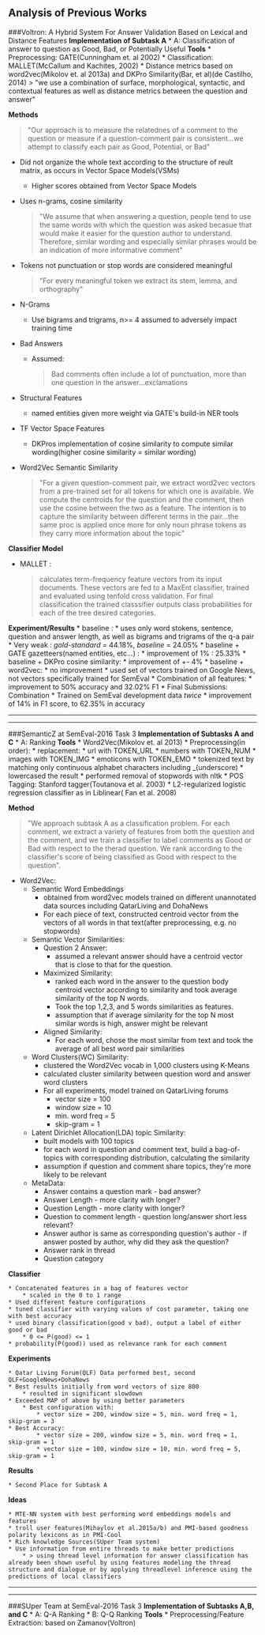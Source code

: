 ## Analysis of Previous Works

###Voltron: A Hybrid System For Answer Validation Based on Lexical and Distance Features
**Implementation of Subtask A**
	* A: Classification of answer to question as Good, Bad, or Potentially Useful
**Tools**
	* Preprocessing: GATE(Cunningham et. al 2002)
	* Classification: MALLET(McCallum and Kachites, 2002)
	* Distance metrics based on word2vec(Mikolov et. al 2013a) and DKPro Similarity(Bar, et al)(de Castilho, 2014)
		> "we use a combination of surface, morphological, syntactic, and contextual features as well as distance metrics between the question and answer"

**Methods**
> "Our approach is to measure the relatednes of a comment to the question or measure if a question-comment pair is consistent...we attempt to classify each pair as Good, Potential, or Bad"

* Did not organize the whole text according to the structure of reult matrix, as occurs in Vector Space Models(VSMs)
	* Higher scores obtained from Vector Space Models
* Uses n-grams, cosine similarity
	> "We assume that when answering a question, people tend to use the same words with which the question was asked becasue that would make it easier for the question author to understand. Therefore, similar wording and especially similar phrases would be an indication of more informative comment"
* Tokens not punctuation or stop words are considered meaningful

	>"For every meaningful token we extract its stem, lemma, and orthography"

* N-Grams
	* Use bigrams and trigrams, n>= 4 assumed to adversely impact training time
* Bad Answers
	* Assumed:
		> Bad comments often include a lot of punctuation, more than one question in the answer...exclamations
* Structural Features
	* named entities given more weight via GATE's build-in NER tools
* TF Vector Space Features
	* DKPros implementation of cosine similarity to compute similar wording(higher cosine similarity = similar wording)
* Word2Vec Semantic Similarity

	> "For a given question-comment pair, we extract word2vec vectors from a pre-trained set for all tokens for which one is available. We compute the centroids for the question and the comment, then use the cosine between the two as a feature. The intention is to capture the similarity between different terms in the pair...the same proc is applied once more for only noun phrase tokens as they carry more information about the topic"

**Classifier Model**
* MALLET : 

	> calculates term-frequency feature vectors from its input documents. These vectors are fed to a MaxEnt classifier, trained and evaluated using tenfold cross validation. For final classification the trained classsifier outputs class probabilities for each of the tree desired categories.

**Experiment/Results**
	* baseline :
		* uses only word stokens, sentence, question and answer length, as well as bigrams and trigrams of the q-a pair
		* Very weak : *gold-standard* = 44.18%, *baseline* = 24.05%
	* baseline + GATE gazetteers(named entities, etc...) :
		* improvement of 1% : 25.33%
	* baseline + DKPro cosine similarity:
		* improvement of +- 4%
	* baseline + word2vec:
	 	* no improvement
	 	* used set of vectors trained on Google News, not vectors specifically trained for SemEval
	* Combination of all features:
		* improvement to 50% accuracy and 32.02% F1
	* Final Submissions: Combination
		* Trained on SemEval development data *twice*
		* improvement of 14% in F1 score, to 62.35% in accuracy

***

***

###SemanticZ at SemEval-2016 Task 3
**Implementation of Subtasks A and C**
	* A: Ranking
**Tools**
	* Word2Vec(Mikolov et. al 2013)
	* Preprocessing(in order):
		* replacement:
			* url with TOKEN_URL
			* numbers with TOKEN_NUM
			* images with TOKEN_IMG
			* emoticons with TOKEN_EMO
		* tokenized text by matching only continuous alphabet characters including _(underscore)
		* lowercased the result
		* performed removal of stopwords with nltk
	* POS Tagging: Stanford tagger(Toutanova et al. 2003)
	* L2-regularized logistic regression classifier as in Liblinear( Fan et al. 2008)

**Method**
>"We approach subtask A as a classification problem. For each comment, we extract a variety of features from both the question and the comment, and we train a classifier to label comments as Good or Bad with respect to the therad question. We rank according to the classifier's score of being classified as Good with respect to the question".
	
* Word2Vec:
	* Semantic Word Embeddings
		* obtained from word2vec models trained on different unannotated data sources including QatarLiving and DohaNews
		* For each piece of text, constructed centroid vector from the vectors of all words in that text(after preprocessing, e.g. no stopwords)
	* Semantic Vector Similarities:
		* Question 2 Answer:
			* assumed a relevant answer should have a centroid vector that is close to that for the question.
		* Maximized Similarity:
			* ranked each word in the answer to the question body centroid vector according to similarity and took average similarity of the top N words. 
			* Took the top 1,2,3, and 5 words similarities as features. 
			* assumption that if average similarity for the top N most similar words is high, answer might be relevant
		* Aligned Similarity:
			* For each word, chose the most similar from text and took the average of all best word pair similarities
	* Word Clusters(WC) Similarity:
		* clustered the Word2Vec vocab in 1,000 clusters using K-Means
		* calculated cluster similarity between question word and answer word clusters
		* For all experiments, model trained on QatarLiving forums
			* vector size = 100
			* window size = 10
			* min. word freq = 5
			* skip-gram = 1
	* Latent Dirichlet Allocation(LDA) topic Similarity:
		* built models with 100 topics
		* for each word in question and comment text, build a bag-of-topics with corresponding distribution, calculating the similarity
		* assumption if question and comment share topics, they're more likely to be relevant
	* MetaData: 
		* Answer contains a question mark - bad answer?
		* Answer Length - more clarity with longer?
		* Question Length - more clarity with longer?
		* Question to comment length - question long/answer short less relevant?
		* Answer author is same as corresponding question's author - if answer posted by author, why did they ask the question?
		* Answer rank in thread
		* Question category

**Classifier**

	* Concatenated features in a bag of features vector
		* scaled in the 0 to 1 range
	* Used different feature configurations
	* tuned classifier with varying values of cost parameter, taking one with best accuracy
	* used binary classification(good v bad), output a label of either good or bad
		* 0 <= P(good) <= 1
	* probability(P(good)) used as relevance rank for each comment

**Experiments** 

	* Qatar Living Forum(QLF) Data performed best, second QLF+GoogleNews+DohaNews
	* Best results initially from word vectors of size 800
		* resulted in significant slowdown
	* Exceeded MAP of above by using better parameters
		* Best configuration with:
			* vector size = 200, window size = 5, min. word freq = 1, skip-gram = 3
	* Best Accuracy:
			* vector size = 200, window size = 5, min. word freq = 1, skip-gram = 1
			* vector size = 100, window size = 10, min. word freq = 5, skip-gram = 1
	
**Results**

	* Second Place for Subtask A

**Ideas**

	* MTE-NN system with best performing word embeddings models and features
	* troll user features(Mihaylov et al.2015a/b) and PMI-based goodness polarity lexicons as in PMI-Cool
	* Rich knowledge Sources(SUper Team system)
	* Use information from entire threads to make better predictions
		* > using thread level information for answer classification has already been shown useful by using features modeling the thread structure and dialogue or by applying threadlevel inference using the predictions of local classifiers

***

***
###SUper Team at SemEval-2016 Task 3
**Implementation of Subtasks A,B, and C**
	* A: Q-A Ranking
	* B: Q-Q Ranking 
**Tools**
	* Preprocessing/Feature Extraction: based on Zamanov(Voltron)





